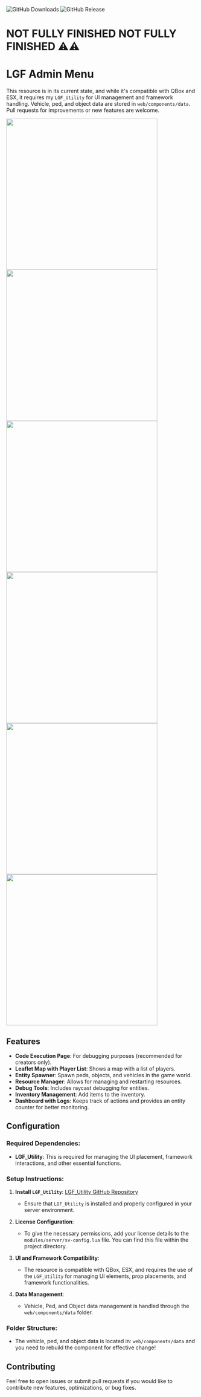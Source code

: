 ![GitHub Downloads](https://img.shields.io/github/downloads/ENT510/LGF_AdminMenu/total?logo=github)
![GitHub Release](https://img.shields.io/github/v/release/ENT510/LGF_AdminMenu?logo=github)


# NOT FULLY FINISHED NOT FULLY FINISHED ⚠️⚠️


# LGF Admin Menu

This resource is in its current state, and while it's compatible with QBox and ESX, it requires my `LGF_Utility` for UI management and framework handling. Vehicle, ped, and object data are stored in `web/components/data`. Pull requests for improvements or new features are welcome.

<img src="https://github.com/user-attachments/assets/a682fa1d-83ad-4f56-a115-46698222dfd8" width="400" />
<img src="https://github.com/user-attachments/assets/6c5ed6ed-8f3f-41e6-9c15-53652f55e9ab" width="400" />
<img src="https://github.com/user-attachments/assets/26d6046a-abdf-4687-aec0-003a561d2417" width="400" />
<img src="https://github.com/user-attachments/assets/542d1883-eb0b-4c6f-a0bc-aa3e37a4af49" width="400" />

<img src="https://github.com/user-attachments/assets/b6360649-1db0-4901-ab43-f89625538c6d" width="400" />
<img src="https://github.com/user-attachments/assets/b58df5c6-e812-4312-b6ab-aeb9ec905a35" width="400" />



## Features
- **Code Execution Page**: For debugging purposes (recommended for creators only).
- **Leaflet Map with Player List**: Shows a map with a list of players.
- **Entity Spawner**: Spawn peds, objects, and vehicles in the game world.
- **Resource Manager**: Allows for managing and restarting resources.
- **Debug Tools**: Includes raycast debugging for entities.
- **Inventory Management**: Add items to the inventory.
- **Dashboard with Logs**: Keeps track of actions and provides an entity counter for better monitoring.

## Configuration

### Required Dependencies:
- **LGF_Utility**: This is required for managing the UI placement, framework interactions, and other essential functions.

### Setup Instructions:
1. **Install `LGF_Utility`**: [LGF_Utility GitHub Repository](https://github.com/Legacy-Scripts/LGF_Utility)
   - Ensure that `LGF_Utility` is installed and properly configured in your server environment.

2. **License Configuration**:
   - To give the necessary permissions, add your license details to the `modules/server/sv-config.lua` file. You can find this file within the project directory.

3. **UI and Framework Compatibility**:
   - The resource is compatible with QBox, ESX, and requires the use of the `LGF_Utility` for managing UI elements, prop placements, and framework functionalities.

4. **Data Management**:
   - Vehicle, Ped, and Object data management is handled through the `web/components/data` folder.

### Folder Structure:
- The vehicle, ped, and object data is located in: `web/components/data` and you need to rebuild the component for effective change!

## Contributing

Feel free to open issues or submit pull requests if you would like to contribute new features, optimizations, or bug fixes.
